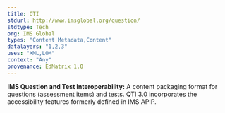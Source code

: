 ```yaml
---
title: QTI
stdurl: http://www.imsglobal.org/question/
stdtype: Tech
org: IMS Global
types: "Content Metadata,Content"
datalayers: "1,2,3"
uses: "XML,LOM"
context: "Any"
provenance: EdMatrix 1.0
---
```

**IMS Question and Test Interoperability:** A content packaging format for questions (assessment items) and tests. QTI 3.0 incorporates the accessibility features formerly defined in IMS APIP.
